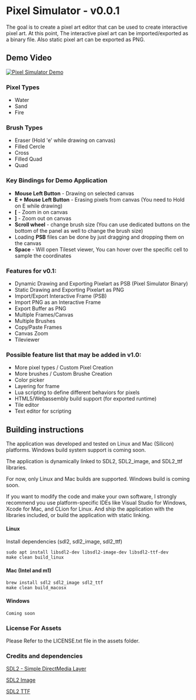 # Pixel Simulator - v0.0.1

The goal is to create a pixel art editor that can be used to create interactive pixel art. At this point, The interactive pixel art can be imported/exported as a binary file. Also static pixel art can be exported as PNG.

## Demo Video

[![Pixel Simulator Demo](https://img.youtube.com/vi/5_O9FClM6Xw/0.jpg)](https://www.youtube.com/watch?v=5_O9FClM6Xw)

### Pixel Types

- Water
- Sand
- Fire

### Brush Types

- Eraser (Hold 'e' while drawing on canvas)
- Filled Cercle
- Cross
- Filled Quad
- Quad

### Key Bindings for Demo Application

- **Mouse Left Button** - Drawing on selected canvas
- **E + Mouse Left Button** - Erasing pixels from canvas (You need to Hold on E while drawing)
- **\[** - Zoom in on canvas
- **\]** - Zoom out on canvas
- **Scroll wheel** - change brush size (You can use dedicated buttons on the bottom of the panel as well to change the brush size)
- Loading **PSB** files can be done by just dragging and dropping them on the canvas
- **Space** - Will open Tileset viewer, You can hover over the specific cell to sample the coordinates

### Features for v0.1:

- Dynamic Drawing and Exporting Pixelart as PSB (Pixel Simulator Binary)
- Static Drawing and Exporting Pixelart as PNG
- Import/Export Interactive Frame (PSB)
- Import PNG as an Interactive Frame
- Export Buffer as PNG
- Multiple Frames/Canvas
- Multiple Brushes
- Copy/Paste Frames
- Canvas Zoom
- Tileviewer

### Possible feature list that may be added in v1.0:

- More pixel types / Custom Pixel Creation
- More brushes / Custom Brushe Creation
- Color picker
- Layering for frame
- Lua scripting to define different behaviors for pixels
- HTML5/Webassembly build support (for exported runtime)
- Tile editor
- Text editor for scripting

## Building instructions

The application was developed and tested on Linux and Mac (Silicon) platforms. Windows build system support is coming soon.

The application is dynamically linked to SDL2, SDL2_image, and SDL2_ttf libraries.

For now, only Linux and Mac builds are supported. Windows build is coming soon.

If you want to modify the code and make your own software, I strongly recommend you use platform-specific IDEs like Visual Studio for Windows, Xcode for Mac, and CLion for Linux. And ship the application with the libraries included, or build the application with static linking.

#### Linux

Install dependencies (sdl2, sdl2_image, sdl2_ttf)

```
sudo apt install libsdl2-dev libsdl2-image-dev libsdl2-ttf-dev
make clean build_linux
```

#### Mac (Intel and m1)

```
brew install sdl2 sdl2_image sdl2_ttf
make clean build_macosx
```

#### Windows

```
Coming soon
```

### License For Assets

Please Refer to the LICENSE.txt file in the assets folder.

### Credits and dependencies

[SDL2 - Simple DirectMedia Layer](https://www.libsdl.org/)

[SDL2 Image](https://www.libsdl.org/projects/SDL_image/)

[SDL2 TTF](https://www.libsdl.org/projects/SDL_ttf/)
